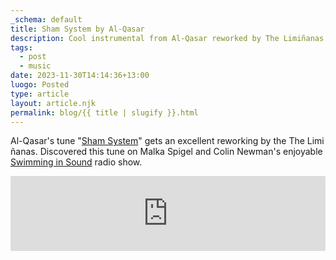 ```yaml
---
_schema: default
title: Sham System by Al-Qasar
description: Cool instrumental from Al-Qasar reworked by The Limiñanas.
tags:
  - post
  - music
date: 2023-11-30T14:14:36+13:00
luogo: Posted
type: article
layout: article.njk
permalink: blog/{{ title | slugify }}.html
---
```

Al-Qasar's tune "<a href="https://alqasar.bandcamp.com/track/sham-system-the-limi-anas-rework" title=" Sham System (The Limi​ñ​anas Rework) by Al-Qasar" target="_blank" rel="noopener">Sham System</a>" gets an excellent reworking by the The Limi​ñ​anas. Discovered this tune on Malka Spigel and Colin Newman's enjoyable <a href="https://www.totallyradio.com/shows/swimming-in-sound/episodes/swimming-in-sound-29-nov-2023#_" title="Swimming in Sound radio show" target="_blank" rel="noopener">Swimming in Sound</a> radio show.

<iframe id="bandcamp" style="border: 0; width: 100%; height: 120px;" src="https://bandcamp.com/EmbeddedPlayer/track=1125358405/size=large/bgcol=ffffff/linkcol=0687f5/tracklist=false/artwork=small/transparent=true/" seamless><a href="https://alqasar.bandcamp.com/track/sham-system-the-limi-anas-rework">Sham System (The Limiñanas Rework) by Al-Qasar</a></iframe>